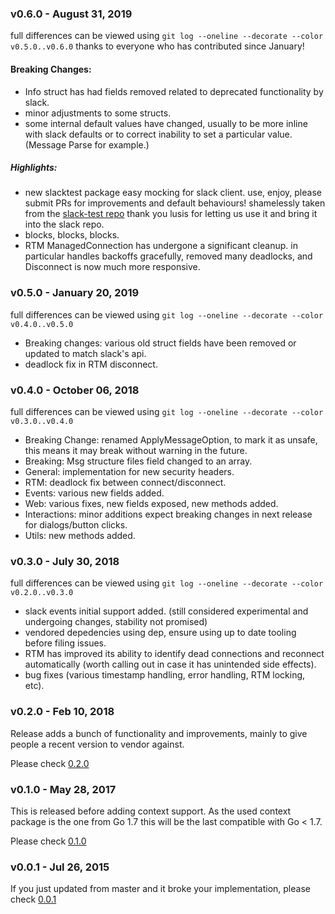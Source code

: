 ### v0.6.0 - August 31, 2019
full differences can be viewed using `git log --oneline --decorate --color v0.5.0..v0.6.0`
thanks to everyone who has contributed since January!


#### Breaking Changes:
- Info struct has had fields removed related to deprecated functionality by slack.
- minor adjustments to some structs.
- some internal default values have changed, usually to be more inline with slack defaults or to correct inability to set a particular value. (Message Parse for example.)

##### Highlights:
- new slacktest package easy mocking for slack client. use, enjoy, please submit PRs for improvements and default behaviours! shamelessly taken from the [slack-test repo](https://github.com/lusis/slack-test) thank you lusis for letting us use it and bring it into the slack repo.
- blocks, blocks, blocks.
- RTM ManagedConnection has undergone a significant cleanup.
in particular handles backoffs gracefully, removed many deadlocks,
and Disconnect is now much more responsive.

### v0.5.0 - January 20, 2019
full differences can be viewed using `git log --oneline --decorate --color v0.4.0..v0.5.0`
- Breaking changes: various old struct fields have been removed or updated to match slack's api.
- deadlock fix in RTM disconnect.

### v0.4.0 - October 06, 2018
full differences can be viewed using `git log --oneline --decorate --color v0.3.0..v0.4.0`
- Breaking Change: renamed ApplyMessageOption, to mark it as unsafe,
this means it may break without warning in the future.
- Breaking: Msg structure files field changed to an array.
- General: implementation for new security headers.
- RTM: deadlock fix between connect/disconnect.
- Events: various new fields added.
- Web: various fixes, new fields exposed, new methods added.
- Interactions: minor additions expect breaking changes in next release for dialogs/button clicks.
- Utils: new methods added.

### v0.3.0 - July 30, 2018
full differences can be viewed using `git log --oneline --decorate --color v0.2.0..v0.3.0`
- slack events initial support added. (still considered experimental and undergoing changes, stability not promised)
- vendored depedencies using dep, ensure using up to date tooling before filing issues.
- RTM has improved its ability to identify dead connections and reconnect automatically (worth calling out in case it has unintended side effects).
- bug fixes (various timestamp handling, error handling, RTM locking, etc).

### v0.2.0 - Feb 10, 2018

Release adds a bunch of functionality and improvements, mainly to give people a recent version to vendor against.

Please check [0.2.0](https://github.com/J-Van/slack/releases/tag/v0.2.0)

### v0.1.0 - May 28, 2017

This is released before adding context support.
As the used context package is the one from Go 1.7 this will be the last
compatible with Go < 1.7.

Please check [0.1.0](https://github.com/J-Van/slack/releases/tag/v0.1.0)

### v0.0.1 - Jul 26, 2015

If you just updated from master and it broke your implementation, please
check [0.0.1](https://github.com/J-Van/slack/releases/tag/v0.0.1)
